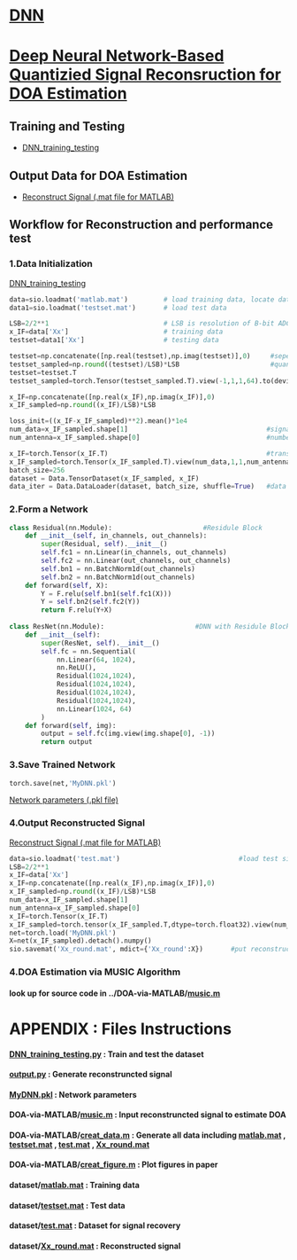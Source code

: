 # [DNN]
# [Deep Neural Network-Based Quantizied Signal Reconsruction for DOA Estimation]

## Training and Testing
  - [DNN_training_testing]

## Output Data for DOA Estimation
  - [Reconstruct Signal (.mat file for MATLAB)]

## Workflow for Reconstruction and performance test
### 1.Data Initialization
[DNN_training_testing]
```python
data=sio.loadmat('matlab.mat')         # load training data, locate dataset in /dataset
data1=sio.loadmat('testset.mat')       # load test data

LSB=2/2**1                             # LSB is resolution of B-bit ADC
x_IF=data['Xx']                        # training data
testset=data1['Xx']                    # testing data

testset=np.concatenate([np.real(testset),np.imag(testset)],0)     #seperate complex signals
testset_sampled=np.round((testset)/LSB)*LSB                       #quantize the signal
testset=testset.T
testset_sampled=torch.Tensor(testset_sampled.T).view(-1,1,1,64).to(device)

x_IF=np.concatenate([np.real(x_IF),np.imag(x_IF)],0)
x_IF_sampled=np.round((x_IF)/LSB)*LSB

loss_init=((x_IF-x_IF_sampled)**2).mean()*1e4
num_data=x_IF_sampled.shape[1]                                   #signals' number
num_antenna=x_IF_sampled.shape[0]                                #number of antennas

x_IF=torch.Tensor(x_IF.T)                                        #transform numpy data to tensor
x_IF_sampled=torch.Tensor(x_IF_sampled.T).view(num_data,1,1,num_antenna)
batch_size=256
dataset = Data.TensorDataset(x_IF_sampled, x_IF) 
data_iter = Data.DataLoader(dataset, batch_size, shuffle=True)   #data have prepared
```
### 2.Form a Network
```python
class Residual(nn.Module):                       #Residule Block
    def __init__(self, in_channels, out_channels):
        super(Residual, self).__init__()
        self.fc1 = nn.Linear(in_channels, out_channels)
        self.fc2 = nn.Linear(out_channels, out_channels)
        self.bn1 = nn.BatchNorm1d(out_channels)
        self.bn2 = nn.BatchNorm1d(out_channels)
    def forward(self, X):
        Y = F.relu(self.bn1(self.fc1(X)))
        Y = self.bn2(self.fc2(Y))
        return F.relu(Y+X)
        
class ResNet(nn.Module):                       #DNN with Residule Block
    def __init__(self):
        super(ResNet, self).__init__()
        self.fc = nn.Sequential(
            nn.Linear(64, 1024),
            nn.ReLU(),
            Residual(1024,1024),
            Residual(1024,1024),
            Residual(1024,1024),
            Residual(1024,1024),
            nn.Linear(1024, 64) 
        )
    def forward(self, img):
        output = self.fc(img.view(img.shape[0], -1))
        return output
```
### 3.Save Trained Network
```python
torch.save(net,'MyDNN.pkl')
```
[Network parameters (.pkl file)]
### 4.Output Reconstructed Signal
[Reconstruct Signal (.mat file for MATLAB)]
```python
data=sio.loadmat('test.mat')                              #load test sinal
LSB=2/2**1
x_IF=data['Xx']
x_IF=np.concatenate([np.real(x_IF),np.imag(x_IF)],0)
x_IF_sampled=np.round((x_IF)/LSB)*LSB
num_data=x_IF_sampled.shape[1]
num_antenna=x_IF_sampled.shape[0]
x_IF=torch.Tensor(x_IF.T)
x_IF_sampled=torch.tensor(x_IF_sampled.T,dtype=torch.float32).view(num_data,1,1,num_antenna)
net=torch.load('MyDNN.pkl')
X=net(x_IF_sampled).detach().numpy()
sio.savemat('Xx_round.mat', mdict={'Xx_round':X})       #put reconstructed signal in .mat file
```
### 4.DOA Estimation via MUSIC Algorithm
#### look up for source code in ../DOA-via-MATLAB/[music.m]

# APPENDIX : Files Instructions
#### [DNN_training_testing.py] : Train and test the dataset
#### [output.py] : Generate reconstruncted signal
#### [MyDNN.pkl] : Network parameters
#### DOA-via-MATLAB/[music.m] : Input reconstruncted signal to estimate DOA
#### DOA-via-MATLAB/[creat_data.m] : Generate all data including [matlab.mat] , [testset.mat] , [test.mat] , [Xx_round.mat]
#### DOA-via-MATLAB/[creat_figure.m] : Plot figures in paper
#### dataset/[matlab.mat] : Training data
#### dataset/[testset.mat] : Test data
#### dataset/[test.mat] : Dataset for signal recovery
#### dataset/[Xx_round.mat] : Reconstructed signal


[DNN_training_testing.py]:<https://github.com/hwfhwf/DNN-For-Signal-Reconstrction/blob/master/DNN_training_testing.py>
[output.py]:<https://github.com/hwfhwf/DNN-For-Signal-Reconstrction/blob/master/output.py>
[MyDNN.pkl]:<https://github.com/hwfhwf/DNN-For-Signal-Reconstrction/blob/master/MyDNN.pkl>
[music.m]:<https://github.com/hwfhwf/DNN-For-Signal-Reconstrction/blob/master/DOA-via-MATLAB/music.m>
[creat_data.m]:<https://github.com/hwfhwf/DNN-For-Signal-Reconstrction/blob/master/DOA-via-MATLAB/creat_data.m>
[creat_figure.m]:<https://github.com/hwfhwf/DNN-For-Signal-Reconstrction/blob/master/DOA-via-MATLAB/creat_figure.m>
[matlab.mat]:<https://github.com/hwfhwf/DNN-For-Signal-Reconstrction/blob/master/dataset/matlab.mat>
[testset.mat]:<https://github.com/hwfhwf/DNN-For-Signal-Reconstrction/blob/master/dataset/testset.mat>
[test.mat]:<https://github.com/hwfhwf/DNN-For-Signal-Reconstrction/blob/master/dataset/test.mat>
[Xx_round.mat]:<https://github.com/hwfhwf/DNN-For-Signal-Reconstrction/blob/master/dataset/Xx_round.mat>   
[Network parameters (.pkl file)]:<https://github.com/hwfhwf/DNN-For-Signal-Reconstrction/blob/master/output.py>
[Reconstruct Signal (.mat file for MATLAB)]:<https://github.com/hwfhwf/DNN-For-Signal-Reconstrction/blob/master/output.py>   
[DNN_training_testing]: <https://github.com/hwfhwf/DNN-For-Signal-Reconstrction/blob/master/DNN_training_testing.py>
[DNN]: <https://github.com/hwfhwf/DNN-For-Signal-Reconstrction>
[Deep Neural Network-Based Quantizied Signal Reconsruction for DOA Estimation]: <论文网址>
 
